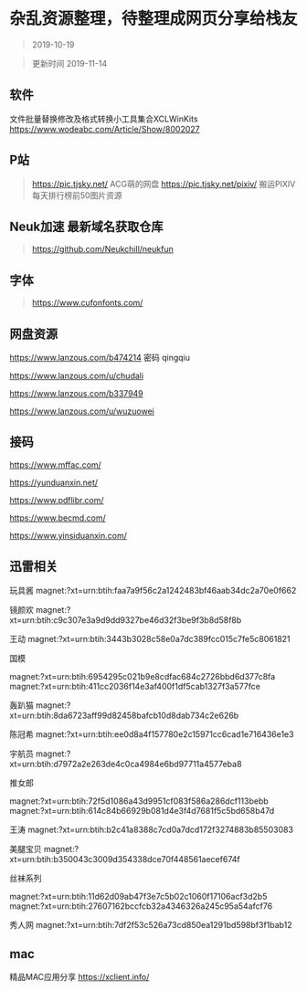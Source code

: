 # 杂乱资源整理，待整理成网页分享给栈友

> 2019-10-19

> 更新时间  2019-11-14

## 软件

文件批量替换修改及格式转换小工具集合XCLWinKits   https://www.wodeabc.com/Article/Show/8002027

## P站

> https://pic.tjsky.net/
> ACG萌的网盘
> https://pic.tjsky.net/pixiv/
> 搬运PIXIV每天排行榜前50图片资源

## Neuk加速 最新域名获取仓库

> https://github.com/Neukchill/neukfun

## 字体

> https://www.cufonfonts.com/
> 

## 网盘资源

https://www.lanzous.com/b474214  密码 qingqiu

https://www.lanzous.com/u/chudali

https://www.lanzous.com/b337949

https://www.lanzous.com/u/wuzuowei

## 接码

https://www.mffac.com/

https://yunduanxin.net/

https://www.pdflibr.com/

https://www.becmd.com/

https://www.yinsiduanxin.com/

## 迅雷相关

玩具酱  magnet:?xt=urn:btih:faa7a9f56c2a1242483bf46aab34dc2a70e0f662

镜颜欢   magnet:?xt=urn:btih:c9c307e3a9d9dd9327be46d32f3be9f3b8d58f8b

王动   magnet:?xt=urn:btih:3443b3028c58e0a7dc389fcc015c7fe5c8061821

国模

magnet:?xt=urn:btih:6954295c021b9e8cdfac684c2726bbd6d377c8fa
magnet:?xt=urn:btih:411cc2036f14e3af400f1df5cab1327f3a577fce

轰趴猫   magnet:?xt=urn:btih:8da6723aff99d82458bafcb10d8dab734c2e626b

陈冠希   magnet:?xt=urn:btih:ee0d8a4f157780e2c15971cc6cad1e716436e1e3

宇航员    magnet:?xt=urn:btih:d7972a2e263de4c0ca4984e6bd97711a4577eba8

推女郎

magnet:?xt=urn:btih:72f5d1086a43d9951cf083f586a286dcf113bebb
magnet:?xt=urn:btih:614c84b66929b081d4e3f4d7681f5c5bd658b47d

王涛   magnet:?xt=urn:btih:b2c41a8388c7cd0a7dcd172f3274883b85503083

美腿宝贝   magnet:?xt=urn:btih:b350043c3009d354338dce70f448561aecef674f

丝袜系列

magnet:?xt=urn:btih:11d62d09ab47f3e7c5b02c1060f17106acf3d2b5
magnet:?xt=urn:btih:27607162bccfcb32a4346326a245c95a54afcf76

秀人网    magnet:?xt=urn:btih:7df2f53c526a73cd850ea1291bd598bf3f1bab12


## mac

精品MAC应用分享   https://xclient.info/